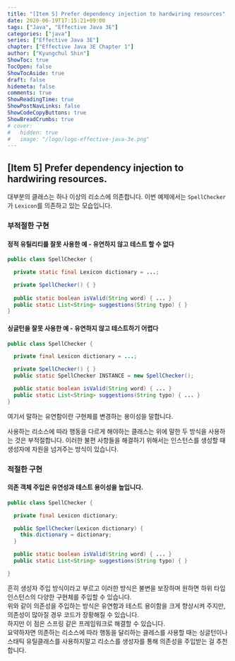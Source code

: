 ```yaml
---
title: "[Item 5] Prefer dependency injection to hardwiring resources"
date: 2020-06-19T17:15:21+09:00
tags: ["Java", "Effective Java 3E"]
categories: ["java"]
series: ["Effective Java 3E"]
chapter: ["Effective Java 3E Chapter 1"]
author: ["Kyungchul Shin"]
ShowToc: true
TocOpen: false
ShowTocAside: true
draft: false
hidemeta: false
comments: true
ShowReadingTime: true
ShowPostNavLinks: false
ShowCodeCopyButtons: true
ShowBreadCrumbs: true
# cover:
#   hidden: true
#   image: "/logo/logo-effective-java-3e.png"
---
```

## [Item 5] Prefer dependency injection to hardwiring resources.

대부분의 클래스는 하나 이상의 리소스에 의존합니다. 이번 예제에서는 `SpellChecker`가 `Lexicon`를 의존하고 있는 모습입니다.
   
### 부적절한 구현
#### **정적 유틸리티를 잘못 사용한 예 - 유연하지 않고 테스트 할 수 없다**

``` java
public class SpellChecker {

  private static final Lexicon dictionary = ...;

  private SpellChecker() { } 
  
  public static boolean isValid(String word) { ... }
  public static List<String> suggestions(String typo) { }  
}
```
#### **싱글턴을 잘못 사용한 예 - 유연하지 않고 테스트하기 어렵다**
``` java
public class SpellChecker {

  private final Lexicon dictionary = ...;

  private SpellChecker() { }
  public static SpellChecker INSTANCE = new SpellChecker();

  public static boolean isValid(String word) { ... }
  public static List<String> suggestions(String typo) { ... }
}
```
여기서 말하는 유연함이란 구현체를 변경하는 용이성을 말합니다.
   
사용하는 리소스에 따라 행동을 다르게 해야하는 클래스는 위에 말한 두 방식을 사용하는 것은 부적절합니다. 이러한 불편 사항들을 해결하기 위해서는 인스턴스를 생성할 때 생성자에 자원을 넘겨주는 방식이 있습니다.
### 적절한 구현
#### **의존 객체 주입은 유연성과 테스트 용이성을 높입니다.**
   

``` java
public class SpellChecker {

  private final Lexicon dictionary;

  public SpellChecker(Lexicon dictionary) {
    this.dictionary = dictionary;
  }

  public static boolean isValid(String word) { ... }
  public static List<String> suggestions(String typo) { }

}
```
흔히 생성자 주입 방식이라고 부르고 이러한 방식은 불변을 보장하며 원하면 하위 타입 인스턴스의 다양한 구현체를 주입할 수 있습니다.   
위와 같이 의존성을 주입하는 방식은 유연함과 테스트 용이함을 크게 향상시켜 주지만, 의존성이 많아질 경우 코드가 장황해질 수 있습니다.   
하지만 이 점은 스프링 같은 프레임워크로 해결할 수 있습니다.    
요약하자면 의존하는 리소스에 따라 행동을 달리하는 클레스를 사용할 때는 싱글턴이나 스태틱 유틸클래스를 사용하지말고
리소스를 생성자를 통해 의존성을 주입받는 걸 추천합니다.
